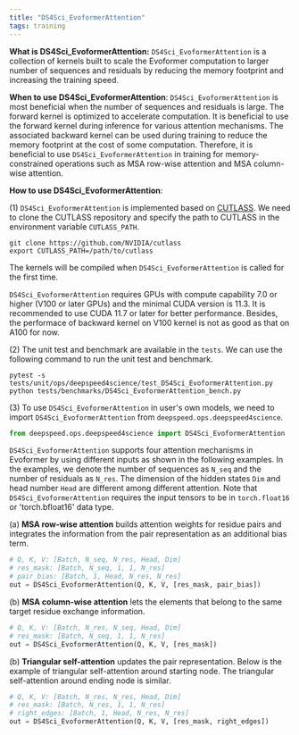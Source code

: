```yaml
---
title: "DS4Sci_EvoformerAttention"
tags: training
---
```


**What is DS4Sci_EvoformerAttention:** `DS4Sci_EvoformerAttention` is a collection of kernels built to scale the Evoformer computation to larger number of sequences and residuals by reducing the memory footprint and increasing the training speed.

**When to use DS4Sci_EvoformerAttention**: `DS4Sci_EvoformerAttention` is most beneficial when the number of sequences and residuals is large. The forward kernel is optimized to accelerate computation. It is beneficial to use the forward kernel during inference for various attention mechanisms. The associated backward kernel can be used during training to reduce the memory footprint at the cost of some computation. Therefore, it is beneficial to use `DS4Sci_EvoformerAttention` in training for memory-constrained operations such as MSA row-wise attention and MSA column-wise attention.

**How to use DS4Sci_EvoformerAttention**:

(1) `DS4Sci_EvoformerAttention` is implemented based on [CUTLASS](https://github.com/NVIDIA/cutlass). We need to clone the CUTLASS repository and specify the path to CUTLASS in the environment variable `CUTLASS_PATH`.

```shell
git clone https://github.com/NVIDIA/cutlass
export CUTLASS_PATH=/path/to/cutlass
```
The kernels will be compiled when `DS4Sci_EvoformerAttention` is called for the first time. 

`DS4Sci_EvoformerAttention` requires GPUs with compute capability 7.0 or higher (V100 or later GPUs) and the minimal CUDA version is 11.3. It is recommended to use CUDA 11.7 or later for better performance. Besides, the performace of backward kernel on V100 kernel is not as good as that on A100 for now.

(2) The unit test and benchmark are available in the `tests`. We can use the following command to run the unit test and benchmark.

```shell
pytest -s tests/unit/ops/deepspeed4science/test_DS4Sci_EvoformerAttention.py
python tests/benchmarks/DS4Sci_EvoformerAttention_bench.py
```

(3) To use `DS4Sci_EvoformerAttention` in user's own models, we need to import `DS4Sci_EvoformerAttention` from `deepspeed.ops.deepspeed4science`.

```python
from deepspeed.ops.deepspeed4science import DS4Sci_EvoformerAttention
```

`DS4Sci_EvoformerAttention` supports four attention mechanisms in Evoformer by using different inputs as shown in the following examples. In the examples, we denote the number of sequences as `N_seq` and the number of residuals as `N_res`. The dimension of the hidden states `Dim` and head number `Head` are different among different attention. Note that `DS4Sci_EvoformerAttention` requires the input tensors to be in `torch.float16` or 'torch.bfloat16' data type.

(a) **MSA row-wise attention** builds attention weights for residue pairs and integrates the information from the pair representation as an additional bias term.
```python
# Q, K, V: [Batch, N_seq, N_res, Head, Dim]
# res_mask: [Batch, N_seq, 1, 1, N_res]
# pair_bias: [Batch, 1, Head, N_res, N_res]
out = DS4Sci_EvoformerAttention(Q, K, V, [res_mask, pair_bias])
```

(b) **MSA column-wise attention** lets the elements that belong to the same target residue exchange information.
```python
# Q, K, V: [Batch, N_res, N_seq, Head, Dim]
# res_mask: [Batch, N_seq, 1, 1, N_res]
out = DS4Sci_EvoformerAttention(Q, K, V, [res_mask])
```

(b) **Triangular self-attention** updates the pair representation. Below is the example of triangular self-attention around starting node. The triangular self-attention around ending node is similar.
```python
# Q, K, V: [Batch, N_res, N_res, Head, Dim]
# res_mask: [Batch, N_res, 1, 1, N_res]
# right_edges: [Batch, 1, Head, N_res, N_res]
out = DS4Sci_EvoformerAttention(Q, K, V, [res_mask, right_edges])
```
